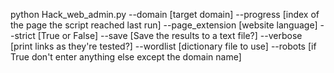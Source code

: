 python Hack_web_admin.py --domain [target domain] --progress [index of the page the script reached last run] --page_extension [website language] --strict [True or False] --save [Save the results to a text file?] --verbose [print links as they're tested?] --wordlist [dictionary file to use] --robots [if True don't enter anything else except the domain name]
